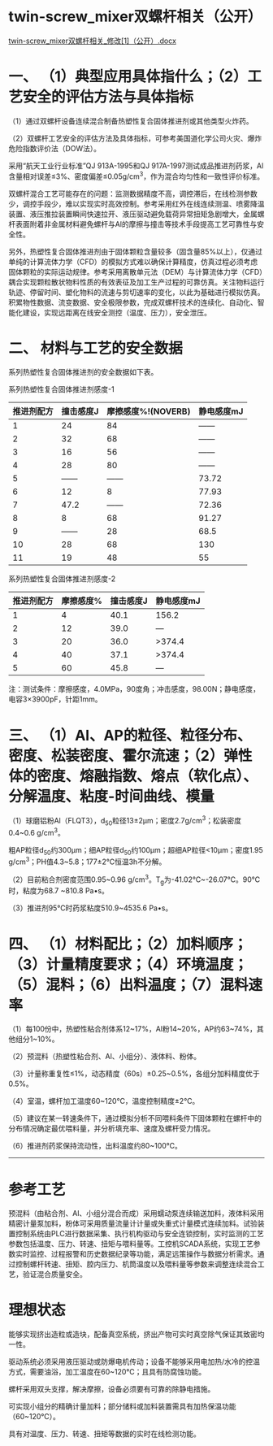 # twin-screw_mixer双螺杆相关（公开）

[twin-screw_mixer双螺杆相关_修改[1]（公开）.docx](twin-screw_mixer双螺杆相关_修改[1]（公开）.docx)

# 一、 （1）典型应用具体指什么；（2）工艺安全的评估方法与具体指标

（1）通过双螺杆设备连续混合制备热塑性复合固体推进剂或其他类型火炸药。

（2）双螺杆工艺安全的评估方法及具体指标，可参考美国道化学公司火灾、爆炸危险指数评价法（DOW法）。

采用“航天工业行业标准”QJ 913A-1995和QJ 917A-1997测试成品推进剂药浆，Al含量相对误差≤3%、密度偏差≤0.05g/cm$^{\mathrm{3}}$，作为混合均匀性和一致性评价标准。





双螺杆混合工艺可能存在的问题：监测数据精度不高，调控滞后，在线检测参数少，调控手段少，难以实现实时高效控制。参考采用红外在线连续测温、喷雾降温装置、液压推拉装置瞬间快速拉开、液压驱动避免载荷异常扭矩急剧增大，金属螺杆表面附着非金属材料避免螺杆与Al的摩擦与撞击等技术手段提高工艺可靠性与安全性。

另外，热塑性复合固体推进剂由于固体颗粒含量较多（固含量85%以上），仅通过单纯的计算流体力学（CFD）的模拟方式难以确保计算精度，仿真过程必须考虑固体颗粒的实际运动规律。参考采用离散单元法（DEM）与计算流体力学（CFD）耦合实现颗粒散状物料性质的有效表征及加工生产过程的可靠仿真。关注物料运行轨迹、停留时间、塑化物料的流速与剪切速率的变化，以此为基础进行模拟仿真。积累物性数据、流变数据、安全极限参数，完成双螺杆技术的连续化、自动化、智能化建设，实现远距离在线安全测控（温度、压力），安全泄压。

# 二、 材料与工艺的安全数据

系列热塑性复合固体推进剂的安全数据如下表。

系列热塑性复合固体推进剂感度-1

|推进剂配方|撞击感度J|摩擦感度%!(NOVERB)|静电感度mJ|
|---|---|---|---|
|1|24|84|——|
|2|32|68|——|
|3|16|56|——|
|4|28|80|——|
|5|——|——|73.72|
|6|12|8|77.93|
|7|47.2|——|72.36|
|8|8|68|91.27|
|9|——|28|68.5|
|10|28|68|130|
|11|19|48|55|



系列热塑性复合固体推进剂感度-2

|推进剂配方|摩擦感度%|撞击感度J|静电感度mJ|
|---|---|---|---|
|1 |4|40.1|156.2|
|2 |12|39.0|—|
|3|20|36.0|>374.4|
|4|40|37.1|>374.4|
|5 |60|45.8|—|



注：测试条件：摩擦感度，4.0MPa，90度角；冲击感度，98.00N；静电感度，电容3×3900pF，针距1mm。

# 三、 （1）Al、AP的粒径、粒径分布、密度、松装密度、霍尔流速；（2）弹性体的密度、熔融指数、熔点（软化点）、分解温度、粘度-时间曲线、模量

（1）球磨铝粉Al（FLQT3），d$_{\mathrm{50}}$粒径13±2µm；密度2.7g/cm$^{\mathrm{3}}$；松装密度0.4~0.6 g/cm$^{\mathrm{3}}$。

粗AP粒径$\mathrm{d}_{\mathrm{50}}$约300µm；细AP粒径$\mathrm{d}_{\mathrm{50}}$约100µm；超细AP粒径<10µm；密度1.95 g/cm$^{\mathrm{3}}$；PH值4.3~5.8；177±2℃恒温3h不分解。

（2）目前粘合剂密度范围0.95~0.96 g/cm$^{\mathrm{3}}$。$\mathrm{T}_{\mathrm{g}}$为-41.02℃~-26.07℃。$90℃$时，粘度为68.7 ~810.8 Pa•s。

（3）推进剂$95℃$时药浆粘度510.9~4535.6 Pa•s。

# 四、 （1）材料配比；（2）加料顺序；（3）计量精度要求；（4）环境温度；（5）混料；（6）出料温度；（7）混料速率

（1）每100份中，热塑性粘合剂体系12~17%，Al粉14~20%，AP约63~74%，其他组分1~10%。

（2）预混料（热塑性粘合剂、Al、小组分）、液体料、粉体。

（3）计量称重复性≤1%，动态精度（60s）±0.25~0.5%，各组分加料精度优于0.5%。

（4）室温，螺杆加工温度60~120℃，温度控制精度±2℃。

（5）建议在某一转速条件下，通过模拟分析不同喂料条件下固体颗粒在螺杆中的分布情况确定最优喂料量，并分析填充率、速度及螺杆受力情况。

（6）推进剂药浆保持流动性，出料温度约80~100℃。

---

# 参考工艺

预混料（由粘合剂、Al、小组分混合而成）采用蠕动泵连续输送加料，液体料采用精密计量泵加料，粉体可采用质量流量计计量或失重式计量模式连续加料。试验装置控制系统由PLC进行数据采集、执行机构驱动与安全连锁控制，实时监测的工艺参数包括温度、压力、转速、扭矩与喂料量等。工控机SCADA系统，实现工艺参数实时监控、过程报警和历史数据纪录等功能，满足远策操作与数据分析需求。通过控制螺杆转速、扭矩、腔内压力、机筒温度以及喂料量等参数来调整连续混合工艺，验证混合质量安全。

# 理想状态

能够实现挤出造粒或造块，配备真空系统，挤出产物可实时真空除气保证其致密均一性。

驱动系统必须采用液压驱动或防爆电机传动；设备不能够采用电加热/水冷的控温方式，需要油浴，加工温度在60~120℃；且具有防腐蚀功能。

螺杆采用双头支撑，解决摩擦，设备必须要有可靠的除静电措施。

可实现小组分的精确计量加料；部分储料或加料装置需具有加热保温功能（60~120℃）。

具有对温度、压力、转速、扭矩等数据的实时在线检测功能。


